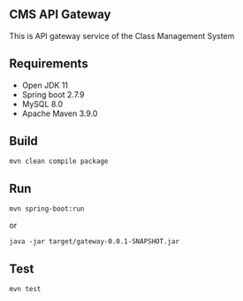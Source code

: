 ## CMS API Gateway
This is API gateway service of the Class Management System

## Requirements
* Open JDK 11
* Spring boot 2.7.9
* MySQL 8.0
* Apache Maven 3.9.0



## Build

```
mvn clean compile package
```

## Run

```
mvn spring-boot:run
```

or

```
java -jar target/gateway-0.0.1-SNAPSHOT.jar
```

## Test

```
mvn test
```

